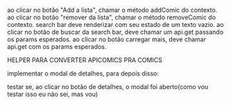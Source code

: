 ao clicar no botão "Add a lista", chamar o método addComic do contexto.
ao clicar no botão "remover da lista", chamar o método removeComic do contexto.
search bar deve renderizar com seu estado de um texto vazio.
ao clicar no botão de buscar da search bar, deve chamar um api.get passando os params esperados.
ao clicar no botão carregar mais, deve chamar api.get com os params esperados.

HELPER PARA CONVERTER APICOMICS PRA COMICS

implementar o modal de detalhes, para depois disso:

testar se, ao clicar no botão de detalhes, o modal foi aberto(como vou testar isso eu não sei, mas vou)
